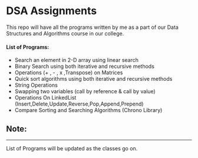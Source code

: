 # **DSA Assignments**

This repo will have all the programs written by me as a part of our Data Structures and Algorithms course in our college.

#### List of Programs:

- Search an element in 2-D array using linear search
- Binary Search using both iterative and recursive methods
- Operations (+ , - , x ,Transpose) on Matrices
- Quick sort algorithms using both iterative and recursive methods
- String Operations
- Swapping two variables (call by reference & call by value)
- Operations On LinkedList (Insert,Delete,Update,Reverse,Pop,Append,Prepend)
- Compare Sorting and Searching Algorithms (Chrono Library)

## Note:

---

List of Programs will be updated as the classes go on.
